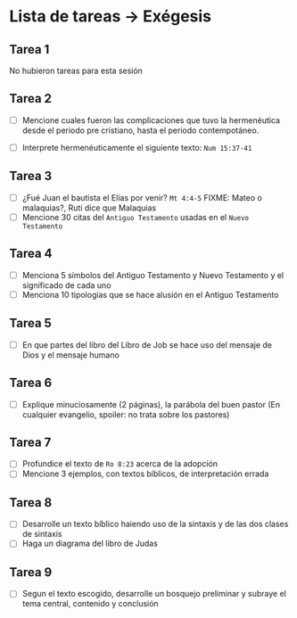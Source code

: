 # Lista de tareas -> Exégesis

## Tarea 1

No hubieron tareas para esta sesión

## Tarea 2

- [ ] Mencione cuales fueron las complicaciones que tuvo la hermenéutica desde el periodo pre cristiano, hasta el periodo contempotáneo.

- [ ] Interprete hermenéuticamente el siguiente texto: `Num 15:37-41`

## Tarea 3

- [ ] ¿Fué Juan el bautista el Elías por venir? `Mt 4:4-5`
      FIXME: Mateo o malaquias?, Ruti dice que Malaquias
- [ ] Mencione 30 citas del `Antiguo Testamento` usadas en el `Nuevo Testamento`

## Tarea 4

- [ ] Menciona 5 símbolos del Antiguo Testamento y Nuevo Testamento y el significado de cada uno
- [ ] Menciona 10 tipologías que se hace alusión en el Antiguo Testamento

## Tarea 5

- [ ] En que partes del libro del Libro de Job se hace uso del mensaje de Dios y el mensaje humano

## Tarea 6

- [ ] Explique minuciosamente (2 páginas), la parábola del buen pastor (En cualquier evangelio, spoiler: no trata sobre los pastores)

## Tarea 7

- [ ] Profundice el texto de `Ro 8:23` acerca de la adopción
- [ ] Mencione 3 ejemplos, con textos bíblicos, de interpretación errada

## Tarea 8

- [ ] Desarrolle un texto bíblico haiendo uso de la sintaxis y de las dos clases de sintaxis
- [ ] Haga un diagrama del libro de Judas

## Tarea 9

- [ ] Segun el texto escogido, desarrolle un bosquejo preliminar y subraye el tema central, contenido y conclusión
